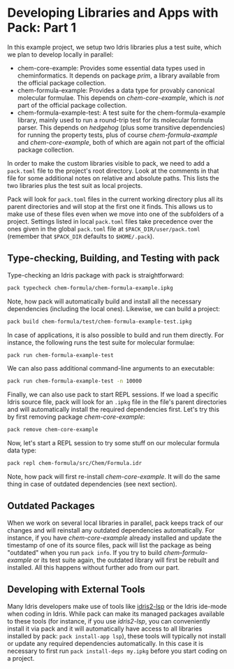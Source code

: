 # Developing Libraries and Apps with Pack: Part 1

In this example project, we setup two Idris libraries plus a
test suite, which we plan to develop locally in parallel:

* chem-core-example: Provides some essential data types used
  in cheminformatics. It depends on package *prim*, a library
  available from the official package collection.
* chem-formula-example: Provides a data type for provably
  canonical molecular formulae. This depends on *chem-core-example*,
  which is *not* part of the official package collection.
* chem-formula-example-test: A test suite for the
  chem-formula-example library, mainly used to run a
  round-trip test for its molecular formula parser.
  This depends on *hedgehog* (plus some transitive dependencies)
  for running the property tests, plus of course
  *chem-formula-example* and *chem-core-example*, both of which
  are again not part of the official package collection.

In order to make the custom libraries visible to pack, we need
to add a `pack.toml` file to the project's root directory. Look
at the comments in that file for some additional notes on
relative and absolute paths. This lists the two libraries plus the
test suit as local projects.

Pack will look for `pack.toml` files in the current working
directory plus all its parent directories and will stop at the
first one it finds. This allows us to make use of these files
even when we move into one of the subfolders of a project.
Settings listed in local `pack.toml` files
take precedence over the ones given in the global `pack.toml` file
at `$PACK_DIR/user/pack.toml` (remember that `$PACK_DIR` defaults
to `$HOME/.pack`).

## Type-checking, Building, and Testing with pack

Type-checking an Idris package with pack is straightforward:

```sh
pack typecheck chem-formula/chem-formula-example.ipkg
```

Note, how pack will automatically build and install all the
necessary dependencies (including the local ones). Likewise,
we can build a project:

```sh
pack build chem-formula/test/chem-formula-example-test.ipkg
```

In case of applications, it is also possible to build and run
them directly. For instance, the following runs the test suite
for molecular formulae:

```sh
pack run chem-formula-example-test
```

We can also pass additional command-line arguments to an
executable:

```sh
pack run chem-formula-example-test -n 10000
```

Finally, we can also use pack to start REPL sessions. If
we load a specific Idris source file, pack will look for an
`.ipkg` file in the file's parent directories and will
automatically install the required dependencies first.
Let's try this by first removing package *chem-core-example*:

```sh
pack remove chem-core-example
```

Now, let's start a REPL session to try some stuff on our molecular
formula data type:

```sh
pack repl chem-formula/src/Chem/Formula.idr
```

Note, how pack will first re-install *chem-core-example*. It will
do the same thing in case of outdated dependencies (see next section).

## Outdated Packages

When we work on several local libraries in parallel, pack keeps
track of our changes and will reinstall any outdated dependencies
automatically. For instance, if you have *chem-core-example* already installed
and update the timestamp of one of its source files, pack will
list the package as being "outdated" when you run `pack info`.
If you try to build *chem-formula-example* or its test suite again,
the outdated library will first be rebuilt and installed. All
this happens without further ado from our part.

## Developing with External Tools

Many Idris developers make use of tools like
[idris2-lsp](https://github.com/idris-community/idris2-lsp)
or the Idris ide-mode when coding in Idris. While pack can
make its managed packages available to these tools (for instance,
if you use *idris2-lsp*, you can conveniently install it via
pack and it will automatically have access to all libraries
installed by pack: `pack install-app lsp`), these tools will typically
not install or update any required dependencies automatically.
In this case it is necessary to first run `pack install-deps my.ipkg`
before you start coding on a project.
